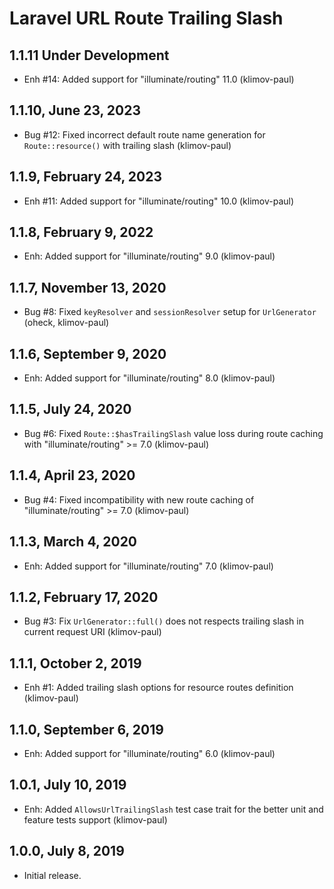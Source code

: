 Laravel URL Route Trailing Slash
================================

1.1.11 Under Development
------------------------

- Enh #14: Added support for "illuminate/routing" 11.0 (klimov-paul)


1.1.10, June 23, 2023
---------------------

- Bug #12: Fixed incorrect default route name generation for `Route::resource()` with trailing slash (klimov-paul)


1.1.9, February 24, 2023
------------------------

- Enh #11: Added support for "illuminate/routing" 10.0 (klimov-paul)


1.1.8, February 9, 2022
-----------------------

- Enh: Added support for "illuminate/routing" 9.0 (klimov-paul)


1.1.7, November 13, 2020
------------------------

- Bug #8: Fixed `keyResolver` and `sessionResolver` setup for `UrlGenerator` (oheck, klimov-paul)


1.1.6, September 9, 2020
------------------------

- Enh: Added support for "illuminate/routing" 8.0 (klimov-paul)


1.1.5, July 24, 2020
--------------------

- Bug #6: Fixed `Route::$hasTrailingSlash` value loss during route caching with "illuminate/routing" >= 7.0 (klimov-paul)


1.1.4, April 23, 2020
---------------------

- Bug #4: Fixed incompatibility with new route caching of "illuminate/routing" >= 7.0 (klimov-paul)


1.1.3, March 4, 2020
--------------------

- Enh: Added support for "illuminate/routing" 7.0 (klimov-paul)


1.1.2, February 17, 2020
------------------------

- Bug #3: Fix `UrlGenerator::full()` does not respects trailing slash in current request URI (klimov-paul)


1.1.1, October 2, 2019
----------------------

- Enh #1: Added trailing slash options for resource routes definition (klimov-paul)


1.1.0, September 6, 2019
------------------------

- Enh: Added support for "illuminate/routing" 6.0 (klimov-paul)


1.0.1, July 10, 2019
--------------------

- Enh: Added `AllowsUrlTrailingSlash` test case trait for the better unit and feature tests support (klimov-paul)


1.0.0, July 8, 2019
-------------------

- Initial release.
